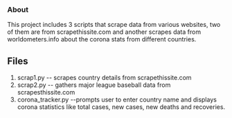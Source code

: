 ### About 
This project includes 3 scripts that scrape data from various websites, two of them are from scrapethissite.com and 
another scrapes data from worldometers.info about the corona stats from different countries.

## Files ##
1. scrap1.py -- scrapes country details from scrapethissite.com
2. scrap2.py -- gathers major league baseball data from scrapesthissite.com
3. corona_tracker.py --prompts user to enter country name and displays corona statistics like total cases, new cases, new deaths and recoveries.
